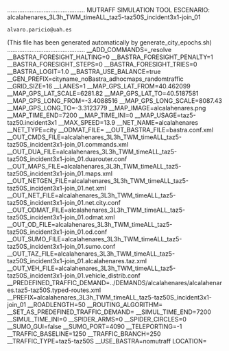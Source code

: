 .............................................
    MUTRAFF SIMULATION TOOL
    ESCENARIO: alcalahenares_3L3h_TWM_timeALL_taz5-taz50S_incident3x1-join_01

    alvaro.paricio@uah.es
(This file has been generated automatically by generate_city_epochs.sh)
.............................................
__ADD_COMMANDS=_resolve
__BASTRA_FORESIGHT_HALTING=0
__BASTRA_FORESIGHT_PENALTY=1
__BASTRA_FORESIGHT_STEPS=0
__BASTRA_FORESIGHT_TRIES=0
__BASTRA_LOGIT=1.0
__BASTRA_USE_BALANCE=true
__GEN_PREFIX=cityname_noBastra_adhocmaps_randomtraffic
__GRID_SIZE=16
__LANES=1
__MAP_GPS_LAT_FROM=40.462099
__MAP_GPS_LAT_SCALE=6281.82
__MAP_GPS_LAT_TO=40.5187581
__MAP_GPS_LONG_FROM=-3.4088516
__MAP_GPS_LONG_SCALE=8087.43
__MAP_GPS_LONG_TO=-3.3123779
__MAP_IMAGE=alcalahenares.png
__MAP_TIME_END=7200
__MAP_TIME_INI=0
__MAP_USAGE=taz5-taz50.incident3x1
__MAX_SPEED=13.9
__NET_NAME=alcalahenares
__NET_TYPE=city
__ODMAT_FILE=
__OUT_BASTRA_FILE=bastra.conf.xml
__OUT_CMDS_FILE=alcalahenares_3L3h_TWM_timeALL_taz5-taz50S_incident3x1-join_01.commands.xml
__OUT_DUA_FILE=alcalahenares_3L3h_TWM_timeALL_taz5-taz50S_incident3x1-join_01.duarouter.conf
__OUT_MAPS_FILE=alcalahenares_3L3h_TWM_timeALL_taz5-taz50S_incident3x1-join_01.maps.xml
__OUT_NETGEN_FILE=alcalahenares_3L3h_TWM_timeALL_taz5-taz50S_incident3x1-join_01.net.xml
__OUT_NET_FILE=alcalahenares_3L3h_TWM_timeALL_taz5-taz50S_incident3x1-join_01.net.city.conf
__OUT_ODMAT_FILE=alcalahenares_3L3h_TWM_timeALL_taz5-taz50S_incident3x1-join_01.odmat.xml
__OUT_OD_FILE=alcalahenares_3L3h_TWM_timeALL_taz5-taz50S_incident3x1-join_01.od.conf
__OUT_SUMO_FILE=alcalahenares_3L3h_TWM_timeALL_taz5-taz50S_incident3x1-join_01.sumo.conf
__OUT_TAZ_FILE=alcalahenares_3L3h_TWM_timeALL_taz5-taz50S_incident3x1-join_01.alcalahenares.taz.xml
__OUT_VEH_FILE=alcalahenares_3L3h_TWM_timeALL_taz5-taz50S_incident3x1-join_01.vehicle_distrib.conf
__PREDEFINED_TRAFFIC_DEMAND=../DEMANDS/alcalahenares/alcalahenares.taz5-taz50S.typed-routes.xml
__PREFIX=alcalahenares_3L3h_TWM_timeALL_taz5-taz50S_incident3x1-join_01
__ROADLENGTH=50
__ROUTING_ALGORITHM=
__SET_AS_PREDEFINED_TRAFFIC_DEMAND=
__SIMUL_TIME_END=7200
__SIMUL_TIME_INI=0
__SPIDER_ARMS=0
__SPIDER_CIRCLES=0
__SUMO_GUI=false
__SUMO_PORT=4090
__TELEPORTING=-1
__TRAFFIC_BASELINE=1250
__TRAFFIC_BRANCH=250
__TRAFFIC_TYPE=taz5-taz50S
__USE_BASTRA=nomutraff
LOCATION=    <location netOffset="-465343.12,-4479111.07" convBoundary="0.00,0.00,8087.43,6281.82" origBoundary="-3.408842,40.462103,-3.312420,40.518754" projParameter="+proj=utm +zone=30 +ellps=WGS84 +datum=WGS84 +units=m +no_defs"/>
